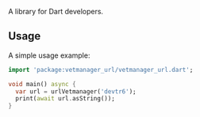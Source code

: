 A library for Dart developers.

## Usage

A simple usage example:

```dart
import 'package:vetmanager_url/vetmanager_url.dart';

void main() async {
  var url = urlVetmanager('devtr6');
  print(await url.asString());
}
```
